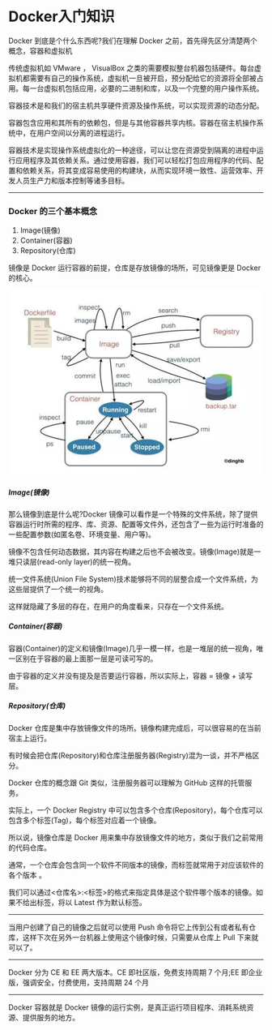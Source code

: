 

# Docker入门知识

Docker 到底是个什么东西呢?我们在理解 Docker 之前，首先得先区分清楚两个概念，容器和虚拟机

传统虚拟机如 VMware ， VisualBox 之类的需要模拟整台机器包括硬件。每台虚拟机都需要有自己的操作系统，虚拟机一旦被开启，预分配给它的资源将全部被占用。每一台虚拟机包括应用，必要的二进制和库，以及一个完整的用户操作系统。  

容器技术是和我们的宿主机共享硬件资源及操作系统，可以实现资源的动态分配。

容器包含应用和其所有的依赖包，但是与其他容器共享内核。容器在宿主机操作系统中，在用户空间以分离的进程运行。

容器技术是实现操作系统虚拟化的一种途径，可以让您在资源受到隔离的进程中运行应用程序及其依赖关系。通过使用容器，我们可以轻松打包应用程序的代码、配置和依赖关系，将其变成容易使用的构建块，从而实现环境一致性、运营效率、开发人员生产力和版本控制等诸多目标。  

---

### Docker 的三个基本概念

1. Image(镜像)
2. Container(容器)
3. Repository(仓库)

镜像是 Docker 运行容器的前提，仓库是存放镜像的场所，可见镜像更是 Docker 的核心。

![](./img/docker01.png)

##### Image(镜像)

那么镜像到底是什么呢?Docker 镜像可以看作是一个特殊的文件系统，除了提供容器运行时所需的程序、库、资源、配置等文件外，还包含了一些为运行时准备的一些配置参数(如匿名卷、环境变量、用户等)。

镜像不包含任何动态数据，其内容在构建之后也不会被改变。镜像(Image)就是一堆只读层(read-only layer)的统一视角。

统一文件系统(Union File System)技术能够将不同的层整合成一个文件系统，为这些层提供了一个统一的视角。

这样就隐藏了多层的存在，在用户的角度看来，只存在一个文件系统。

##### Container(容器)

容器(Container)的定义和镜像(Image)几乎一模一样，也是一堆层的统一视角，唯一区别在于容器的最上面那一层是可读可写的。

由于容器的定义并没有提及是否要运行容器，所以实际上，容器 = 镜像 + 读写层。

##### Repository(仓库)

Docker 仓库是集中存放镜像文件的场所。镜像构建完成后，可以很容易的在当前宿主上运行。

有时候会把仓库(Repository)和仓库注册服务器(Registry)混为一谈，并不严格区分。

Docker 仓库的概念跟 Git 类似，注册服务器可以理解为 GitHub 这样的托管服务。

实际上，一个 Docker Registry 中可以包含多个仓库(Repository)，每个仓库可以包含多个标签(Tag)，每个标签对应着一个镜像。

所以说，镜像仓库是 Docker 用来集中存放镜像文件的地方，类似于我们之前常用的代码仓库。

通常，一个仓库会包含同一个软件不同版本的镜像，而标签就常用于对应该软件的各个版本 。

我们可以通过<仓库名>:<标签>的格式来指定具体是这个软件哪个版本的镜像。如果不给出标签，将以 Latest 作为默认标签。

----

当用户创建了自己的镜像之后就可以使用 Push 命令将它上传到公有或者私有仓库，这样下次在另外一台机器上使用这个镜像时候，只需要从仓库上 Pull 下来就可以了。

---

Docker 分为 CE 和 EE 两大版本。CE 即社区版，免费支持周期 7 个月;EE 即企业版，强调安全，付费使用，支持周期 24 个月

---

Docker 容器就是 Docker 镜像的运行实例，是真正运行项目程序、消耗系统资源、提供服务的地方。